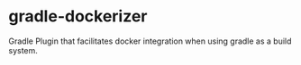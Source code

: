 # gradle-dockerizer
Gradle Plugin that facilitates docker integration when using gradle as a build system. 
